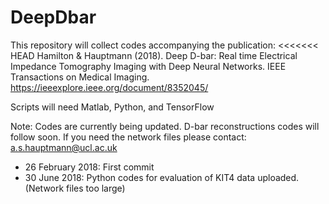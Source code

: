 # DeepDbar

This repository will collect codes accompanying the publication:
<<<<<<< HEAD
Hamilton & Hauptmann (2018). Deep D-bar: Real time Electrical Impedance Tomography Imaging with Deep Neural Networks. IEEE Transactions on Medical Imaging.
https://ieeexplore.ieee.org/document/8352045/

Scripts will need Matlab, Python, and TensorFlow

Note: Codes are currently being updated. D-bar reconstructions codes will follow soon. 
If you need the network files please contact: a.s.hauptmann@ucl.ac.uk

- 26 February 2018: First commit
- 30 June 2018: Python codes for evaluation of KIT4 data uploaded. (Network files too large)
